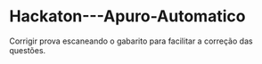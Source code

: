 # Hackaton---Apuro-Automatico
Corrigir prova escaneando o gabarito para facilitar a correção das questões.
